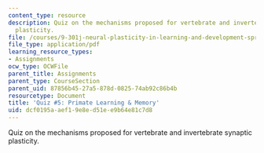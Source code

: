 ```yaml
---
content_type: resource
description: Quiz on the mechanisms proposed for vertebrate and invertebrate synaptic
  plasticity.
file: /courses/9-301j-neural-plasticity-in-learning-and-development-spring-2002/dcf0195aaef19e8ed51ee9b64e81c7d8_quiz3.pdf
file_type: application/pdf
learning_resource_types:
- Assignments
ocw_type: OCWFile
parent_title: Assignments
parent_type: CourseSection
parent_uid: 87856b45-27a5-878d-0825-74ab92c86b4b
resourcetype: Document
title: 'Quiz #5: Primate Learning & Memory'
uid: dcf0195a-aef1-9e8e-d51e-e9b64e81c7d8
---
```

Quiz on the mechanisms proposed for vertebrate and invertebrate synaptic plasticity.

